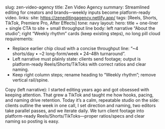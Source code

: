 slug: zen-video-agency
title: Zen Video Agency
summary: Streamlined editing for creators and brands—weekly inputs become platform-ready video.
links:
  site: https://zeneditingagency.netlify.app/
tags: [Reels, Shorts, TikTok, Premiere Pro, After Effects]
tone: navy
layout:
  hero: title + one-liner + single CTA to site + small throughput line
  body: left narrative “About the studio”; right “Weekly rhythm” cards (keep existing steps), no long pill cloud
requirements:
- Replace earlier chip cloud with a concise throughput line: “~4 shorts/day • ~2 long-form/week • 24–48h turnaround”.
- Left narrative must plainly state: clients send footage; output is platform-ready Reels/Shorts/TikToks with correct ratios and clear naming.
- Keep right column steps; rename heading to “Weekly rhythm”; remove vertical rail/spine.

Copy (left narrative):
I started editing years ago and got obsessed with keeping attention. That grew a TikTok and taught me how hooks, pacing, and naming drive retention. Today it’s a calm, repeatable studio on the side: clients outline the week in one call, I set direction and naming, two editors take parallel passes, and we iterate daily. We turn client footage into platform-ready Reels/Shorts/TikToks—proper ratios/specs and clear naming so posting is easy.
